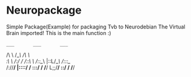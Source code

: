 # Neuropackage
Simple Package(Example) for packaging Tvb to Neurodebian
The Virtual Brain imported!
This is the main function :)


    ___       ___       ___   
   /\  \     /\__\     /\  \  
   \:\  \   /:/ _/_   /::\  \ 
   /::\__\ |::L/\__\ /::\:\__\
  /:/\/__/ |::::/  / \:\::/  /
  \/__/     L;;/__/   \::/  / 
                       \/__/  

